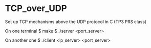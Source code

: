 # TCP_over_UDP
Set up TCP mechanisms above the UDP protocol in C (TP3 PRS class)

On one terminal
$ make
$ ./server <port_server>

On another one 
$ ./client <ip_server> <port_server>
